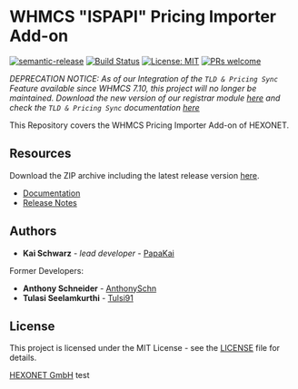 # WHMCS "ISPAPI" Pricing Importer Add-on

[![semantic-release](https://img.shields.io/badge/%20%20%F0%9F%93%A6%F0%9F%9A%80-semantic--release-e10079.svg)](https://github.com/semantic-release/semantic-release)
[![Build Status](https://github.com/hexonet/whmcs-ispapi-pricingimporter/workflows/Release/badge.svg?branch=master)](https://github.com/hexonet/whmcs-ispapi-pricingimporter/workflows/Release/badge.svg?branch=master)
[![License: MIT](https://img.shields.io/badge/License-MIT-blue.svg)](https://opensource.org/licenses/MIT)
[![PRs welcome](https://img.shields.io/badge/PRs-welcome-brightgreen.svg)](https://github.com/hexonet/whmcs-ispapi-pricingimporter/blob/master/CONTRIBUTING.md)

_DEPRECATION NOTICE: As of our Integration of the `TLD & Pricing Sync` Feature available since WHMCS 7.10, this project will no longer be maintained. Download the new version of our registrar module [here](https://github.com/hexonet/whmcs-ispapi-registrar/releases) and check the `TLD & Pricing Sync` documentation [here](https://github.com/hexonet/whmcs-ispapi-registrar/wiki/FAQs#55-do-you-support-tld--pricing-sync-mechanism-shipped-with-whmcs-710)_

This Repository covers the WHMCS Pricing Importer Add-on of HEXONET.

## Resources

Download the ZIP archive including the latest release version [here](https://github.com/hexonet/whmcs-ispapi-pricingimporter/raw/master/whmcs-ispapi-pricingimporter-latest.zip).

- [Documentation](https://centralnic-reseller.github.io/centralnic-reseller/docs/hexonet/whmcs/whmcs-ispapi-pricingimporter/)
- [Release Notes](https://github.com/hexonet/whmcs-ispapi-pricingimporter/releases)

## Authors

- **Kai Schwarz** - _lead developer_ - [PapaKai](https://github.com/papakai)

Former Developers:

- **Anthony Schneider** - [AnthonySchn](https://github.com/anthonyschn)
- **Tulasi Seelamkurthi** - [Tulsi91](https://github.com/tulsi91)

## License

This project is licensed under the MIT License - see the [LICENSE](https://github.com/hexonet/whmcs-ispapi-pricingimporter/blob/master/LICENSE) file for details.

[HEXONET GmbH](https://hexonet.net) test
